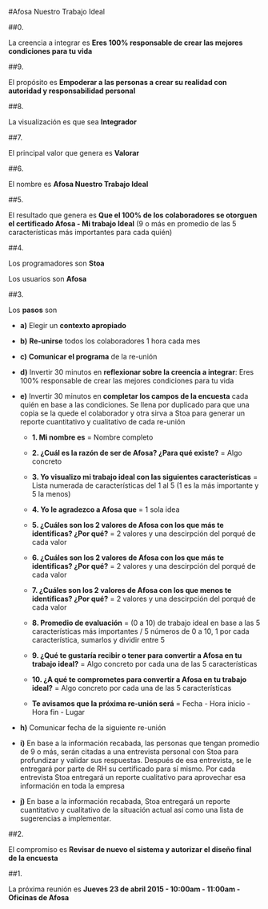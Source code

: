 #Afosa Nuestro Trabajo Ideal

##0. 

La creencia a integrar es **Eres 100% responsable de crear las mejores condiciones para tu vida**

##9. 

El propósito es **Empoderar a las personas a crear su realidad con autoridad y responsabilidad personal**
  
##8. 

La visualización es que sea **Integrador**
  
##7. 

El principal valor que genera es **Valorar**

##6. 

El nombre es **Afosa Nuestro Trabajo Ideal**
  
##5. 

El resultado que genera es **Que el 100% de los colaboradores se otorguen el certificado Afosa - Mi trabajo Ideal** (9 o más en promedio de las 5 características más importantes para cada quién)
  
##4. 

Los programadores son **Stoa**

Los usuarios son **Afosa**
  
##3. 

Los **pasos** son	

- **a)** Elegir un **contexto apropiado**

- **b)** **Re-unirse** todos los colaboradores 1 hora cada mes

- **c)** **Comunicar el programa** de la re-unión

- **d)** Invertir 30 minutos en **reflexionar sobre la creencia a integrar**: Eres 100% responsable de crear las mejores condiciones para tu vida
  
- **e)** Invertir 30 minutos en **completar los campos de la encuesta** cada quién en base a las condiciones. Se llena por duplicado para que una copia se la quede el colaborador y otra sirva a Stoa para generar un reporte cuantitativo y cualitativo de cada re-unión

   - **1. Mi nombre es** = Nombre completo
  
  - **2. ¿Cuál es la razón de ser de Afosa? ¿Para qué existe?** = Algo concreto
  
  - **3. Yo visualizo mi trabajo ideal con las siguientes características** = Lista numerada de características del 1 al 5 (1 es la más importante y 5 la menos)

  - **4. Yo le agradezco a Afosa que** = 1 sola idea
  
  - **5. ¿Cuáles son los 2 valores de Afosa con los que más te identificas? ¿Por qué?** = 2 valores y una descirpción del porqué de cada valor
  
  - **6. ¿Cuáles son los 2 valores de Afosa con los que más te identificas? ¿Por qué?** = 2 valores y una descirpción del porqué de cada valor

  - **7. ¿Cuáles son los 2 valores de Afosa con los que menos te identificas? ¿Por qué?** = 2 valores y una descirpción del porqué de cada valor
  
  - **8. Promedio de evaluación** = (0 a 10) de trabajo ideal en base a las 5 características más importantes /  5 números de 0 a 10, 1 por cada característica, sumarlos y dividir entre 5
  
  - **9. ¿Qué te gustaría recibir o tener para convertir a Afosa en tu trabajo ideal?** = Algo concreto por cada una de las 5 características

  - **10. ¿A qué te comprometes para convertir a Afosa en tu trabajo ideal?** = Algo concreto por cada una de las 5 características
  
  - **Te avisamos que la próxima re-unión será** = Fecha - Hora inicio - Hora fin - Lugar

- **h)** Comunicar fecha de la siguiente re-unión

- **i)** En base a la información recabada, las personas que tengan promedio de 9 o más, serán citadas a una entrevista personal con Stoa para profundizar y  validar sus respuestas. Después de esa entrevista, se le entregará por parte de RH su certificado para sí mismo. Por cada entrevista Stoa entregará un reporte cualitativo para aprovechar esa información en toda la empresa

- **j)** En base a la información recabada, Stoa entregará un reporte cuantitativo y cualitativo de la situación actual así como una lista de sugerencias a implementar.

##2. 

El compromiso es **Revisar de nuevo el sistema y autorizar el diseño final de la encuesta**

##1.

La próxima reunión es **Jueves 23 de abril 2015 - 10:00am - 11:00am - Oficinas de Afosa**
